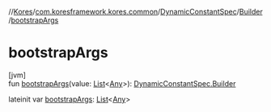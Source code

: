 //[Kores](../../../../index.md)/[com.koresframework.kores.common](../../index.md)/[DynamicConstantSpec](../index.md)/[Builder](index.md)/[bootstrapArgs](bootstrap-args.md)

# bootstrapArgs

[jvm]\
fun [bootstrapArgs](bootstrap-args.md)(value: [List](https://kotlinlang.org/api/latest/jvm/stdlib/kotlin.collections/-list/index.html)<[Any](https://kotlinlang.org/api/latest/jvm/stdlib/kotlin/-any/index.html)>): [DynamicConstantSpec.Builder](index.md)

lateinit var [bootstrapArgs](bootstrap-args.md): [List](https://kotlinlang.org/api/latest/jvm/stdlib/kotlin.collections/-list/index.html)<[Any](https://kotlinlang.org/api/latest/jvm/stdlib/kotlin/-any/index.html)>
